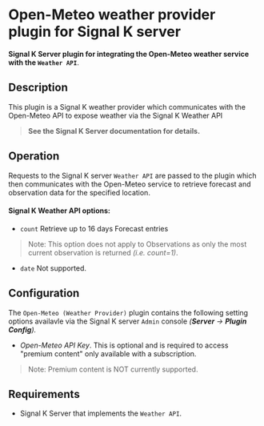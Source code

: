 # Open-Meteo weather provider plugin for Signal K server

__Signal K Server plugin for integrating the Open-Meteo weather service with the `Weather API`__.



## Description

This plugin is a Signal K weather provider which communicates with the Open-Meteo API to expose weather via the Signal K Weather API
> **See the Signal K Server documentation for details.**

## Operation

Requests to the Signal K server `Weather API` are passed to the plugin which then communicates with the Open-Meteo service to retrieve forecast and observation data for the specified location.

#### Signal K Weather API options:
- `count` Retrieve up to 16 days Forecast entries

> Note: This option does not apply to Observations as only the most current observation is returned _(i.e. count=1)_. 

- `date` Not supported.


## Configuration

The `Open-Meteo (Weather Provider)` plugin contains the following setting options availavle via the Signal K server `Admin` console _(**Server** -> **Plugin Config**)._

- _Open-Meteo API Key_. This is optional and is required to access "premium content" only available with a subscription.

> Note: Premium content is NOT currently supported.


## Requirements

- Signal K Server that implements the `Weather API`.
